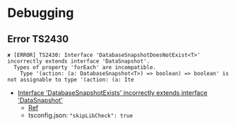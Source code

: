 # Debugging

## Error TS2430

```error
✘ [ERROR] TS2430: Interface 'DatabaseSnapshotDoesNotExist<T>' incorrectly extends interface 'DataSnapshot'.
  Types of property 'forEach' are incompatible.
    Type '(action: (a: DatabaseSnapshot<T>) => boolean) => boolean' is not assignable to type '(action: (a: Ite
```

- [Interface 'DatabaseSnapshotExists<T>' incorrectly extends interface 'DataSnapshot'](https://github.com/angular/angularfire/issues/3255)
  - [Ref](https://stackoverflow.com/questions/73281199/error-when-importing-angularfiredatabasemodule)
  - tsconfig.json:
    `"skipLibCheck": true`
